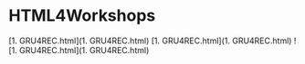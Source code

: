 # HTML4Workshops
[1. GRU4REC.html](1. GRU4REC.html)
[1. GRU4REC.html](1. GRU4REC.html)
![1. GRU4REC.html](1. GRU4REC.html)
